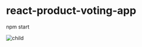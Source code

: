 # react-product-voting-app

npm start

![child](https://user-images.githubusercontent.com/16868991/30001771-b53b0aba-908f-11e7-8398-f6cd1e540e53.gif)
